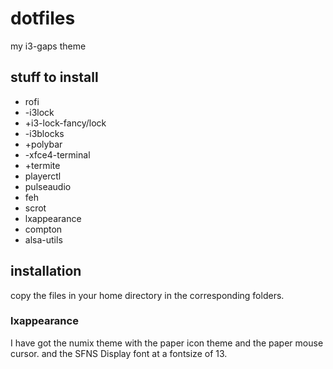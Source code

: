 # dotfiles
my i3-gaps theme

## stuff to install
* rofi
* -i3lock
* +i3-lock-fancy/lock
* -i3blocks
* +polybar
* -xfce4-terminal
* +termite
* playerctl
* pulseaudio
* feh
* scrot
* lxappearance
* compton
* alsa-utils

## installation
copy the files in your home directory in the corresponding folders.

### lxappearance
I have got the numix theme with the paper icon theme and the paper mouse cursor. and the SFNS Display font at a fontsize of 13.
